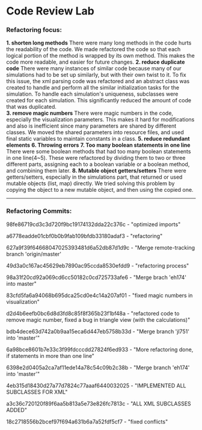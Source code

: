 # Code Review Lab

### Refactoring focus:
**1. shorten long methods**
    There were many long methods in the code hurts the readability of the code. We made refactored the code so that each logical portion of the method is wrapped by its own method. This makes the code more readable, and easier for future changes.
**2. reduce duplicate code**
    There were many instances of similar code because many of our simulations had to be set up similarly, but with their own twist to it. To fix this issue, the xml parsing code was refactored and an abstract class was created to handle and perform all the similar initialization tasks for the simulation. To handle each simulation's uniqueness, subclasses were created for each simulation. This significantly reduced the amount of code that was duplicated.  
**3. remove magic numbers**
    There were magic numbers in the code, especially the visualization parameters. This makes it hard for modifications and also is inefficient since many parameters are shared by different classes. We moved the shared parameters into resource files, and used final static variables to maintain constants in a class.
**5. reduce redundant elements**
**6. Throwing errors**
**7. Too many boolean statements in one line**
    There were some boolean methods that had too many boolean statements in one line(4~5). These were refactored by dividing them to two or three different parts, assigning each to a boolean variable or a boolean method, and combining them later.
**8. Mutable object getters/setters**
    There were getters/setters, especially in the simulations part, that returned or used mutable objects (list, map) directly. We tried solving this problem by copying the object to a new mutable object, and then using the copied one.


___
### Refactoring Commits:
98fe86719cd3c3d720f9bc19174132dda22c376c - "optimized imports"

a6778eadde01cbf0b0b9fab109bfdb33180adaf3 - "refactoring"

627a9f39f64668047025393481d6a52db87d1d9c - 
"Merge remote-tracking branch 'origin/master'

49d3a0c167ac45629eb7890ac95ccda8530efdd9 - "refactoring process"

98a31f20cd92a069cd6cc50182c0cd725733afe6 - "Merge brach 'eh174' into master"

83cfd5fa6a94068b695dca25cd0e4c14a207af01 - "fixed magic numbers in visualization"

d2d4b6eefb0bc6d8d3fd8c85f8f365b23f1bf48a - "refactored code to remove magic number, fixed a bug in triangle view (with the calculations)"

bdb4dece63d742a0b9aa15eca6d447eb5758b33d - "Merge branch 'jl751' into 'master'"

6a98bce8601b7e33c3f99fdcccdd27824f6ed933 - "More refactoring done, if statements in more than one line"

6398e2d0405a2ca7af11ede14a78c54c09b2c38b - "Merge branch 'eh174' into 'master'"

4eb315d18430d27a77d7824c77aaaf6440032025 - "IMPLEMENTED ALL SUBCLASSES FOR XML"

a3c36c720120f89f6aa5b813a5e73e826fc7813c - "ALL XML SUBCLASSES ADDED"

18c2718556b2bcef97f694a631b6a7a52fdf5cf7 - "fixed conflicts"



